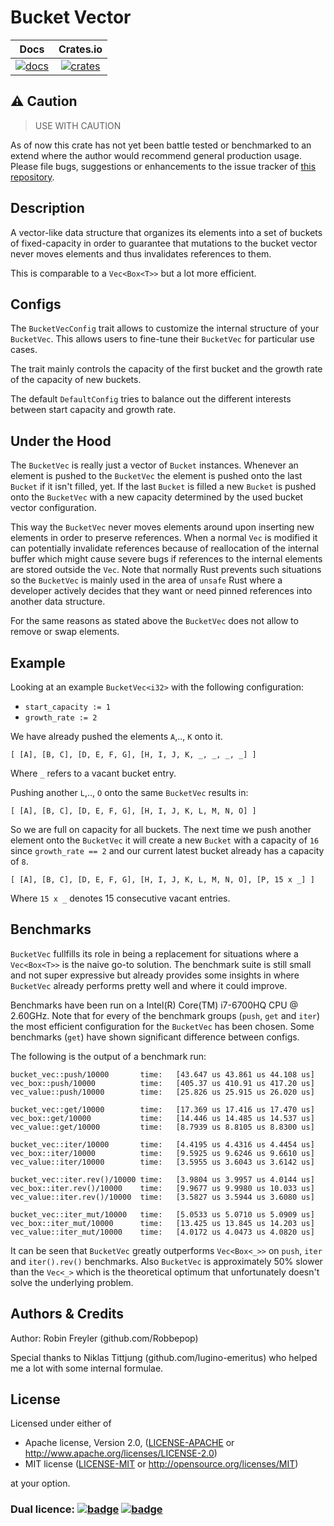 # Bucket Vector

|       Docs                       |       Crates.io                        |
|:--------------------------------:|:--------------------------------------:|
| [![docs][docs-badge]][docs-link] | [![crates][crates-badge]][crates-link] |

[docs-badge]: https://docs.rs/bucket_vec/badge.svg
[docs-link]: https://docs.rs/bucket_vec
[crates-badge]: https://img.shields.io/crates/v/bucket_vec.svg
[crates-link]: https://crates.io/crates/bucket_vec

## ⚠️ Caution

> USE WITH CAUTION

As of now this crate has not yet been battle tested
or benchmarked to an extend where the author would recommend general production
usage. Please file bugs, suggestions or enhancements to the issue tracker of [this repository](github.com/Robbepop/bucket-vec).

## Description

A vector-like data structure that organizes its elements into a set of buckets
of fixed-capacity in order to guarantee that mutations to the bucket vector
never moves elements and thus invalidates references to them.

This is comparable to a `Vec<Box<T>>` but a lot more efficient.

## Configs

The `BucketVecConfig` trait allows to customize the internal structure of your
`BucketVec`. This allows users to fine-tune their `BucketVec` for particular
use cases.

The trait mainly controls the capacity of the first bucket and the growth rate
of the capacity of new buckets.

The default `DefaultConfig` tries to balance out the different interests
between start capacity and growth rate.

## Under the Hood

The `BucketVec` is really just a vector of `Bucket` instances.
Whenever an element is pushed to the `BucketVec` the element is pushed onto
the last `Bucket` if it isn't filled, yet.
If the last `Bucket` is filled a new `Bucket` is pushed onto the `BucketVec`
with a new capacity determined by the used bucket vector configuration.

This way the `BucketVec` never moves elements around upon inserting new elements
in order to preserve references. When a normal `Vec` is modified it can potentially
invalidate references because of reallocation of the internal buffer which
might cause severe bugs if references to the internal elements are stored
outside the `Vec`. Note that normally Rust prevents such situations so the
`BucketVec` is mainly used in the area of `unsafe` Rust where a developer
actively decides that they want or need pinned references into another data
structure.

For the same reasons as stated above the `BucketVec` does not allow to remove
or swap elements.

## Example

Looking at an example `BucketVec<i32>` with the following configuration:

- `start_capacity := 1`
- `growth_rate := 2`

We have already pushed the elements `A`,.., `K` onto it.

```
[ [A], [B, C], [D, E, F, G], [H, I, J, K, _, _, _, _] ]
```

Where `_` refers to a vacant bucket entry.

Pushing another `L`,.., `O` onto the same `BucketVec` results in:

```
[ [A], [B, C], [D, E, F, G], [H, I, J, K, L, M, N, O] ]
```

So we are full on capacity for all buckets.
The next time we push another element onto the `BucketVec` it will create a new `Bucket` with a capacity of `16` since `growth_rate == 2` and our current latest bucket already has a capacity of `8`.

```
[ [A], [B, C], [D, E, F, G], [H, I, J, K, L, M, N, O], [P, 15 x _] ]
```

Where `15 x _` denotes 15 consecutive vacant entries.

## Benchmarks

`BucketVec` fullfills its role in being a replacement for situations where
a `Vec<Box<T>>` is the naive go-to solution.
The benchmark suite is still small and not super expressive but already provides
some insights in where `BucketVec` already performs pretty well and where it
could improve.

Benchmarks have been run on a Intel(R) Core(TM) i7-6700HQ CPU @ 2.60GHz.
Note that for every of the benchmark groups (`push`, `get` and `iter`) the
most efficient configuration for the `BucketVec` has been chosen.
Some benchmarks (`get`) have shown significant difference between configs.

The following is the output of a benchmark run:

```
bucket_vec::push/10000       time:   [43.647 us 43.861 us 44.108 us]
vec_box::push/10000          time:   [405.37 us 410.91 us 417.20 us]
vec_value::push/10000        time:   [25.826 us 25.915 us 26.020 us]

bucket_vec::get/10000        time:   [17.369 us 17.416 us 17.470 us]
vec_box::get/10000           time:   [14.446 us 14.485 us 14.537 us]
vec_value::get/10000         time:   [8.7939 us 8.8105 us 8.8300 us]

bucket_vec::iter/10000       time:   [4.4195 us 4.4316 us 4.4454 us]
vec_box::iter/10000          time:   [9.5925 us 9.6246 us 9.6610 us]
vec_value::iter/10000        time:   [3.5955 us 3.6043 us 3.6142 us]

bucket_vec::iter.rev()/10000 time:   [3.9804 us 3.9957 us 4.0144 us]
vec_box::iter.rev()/10000    time:   [9.9677 us 9.9980 us 10.033 us]
vec_value::iter.rev()/10000  time:   [3.5827 us 3.5944 us 3.6080 us]

bucket_vec::iter_mut/10000   time:   [5.0533 us 5.0710 us 5.0909 us]
vec_box::iter_mut/10000      time:   [13.425 us 13.845 us 14.203 us]
vec_value::iter_mut/10000    time:   [4.0172 us 4.0473 us 4.0820 us]

```

It can be seen that `BucketVec` greatly outperforms `Vec<Box<_>>` on
`push`, `iter` and `iter().rev()` benchmarks.
Also `BucketVec` is approximately 50% slower than the `Vec<_>` which is the
theoretical optimum that unfortunately doesn't solve the underlying problem.

## Authors & Credits

Author: Robin Freyler (github.com/Robbepop)

Special thanks to Niklas Tittjung (github.com/lugino-emeritus) who helped me a
lot with some internal formulae.

## License

Licensed under either of

 * Apache license, Version 2.0, ([LICENSE-APACHE](LICENSE-APACHE) or http://www.apache.org/licenses/LICENSE-2.0)
 * MIT license ([LICENSE-MIT](LICENSE-MIT) or http://opensource.org/licenses/MIT)

at your option.

### Dual licence: [![badge][license-mit-badge]](LICENSE-MIT) [![badge][license-apache-badge]](LICENSE-APACHE)

[license-mit-badge]: https://img.shields.io/badge/license-MIT-blue.svg
[license-apache-badge]: https://img.shields.io/badge/license-APACHE-orange.svg
